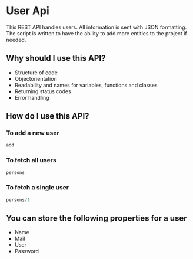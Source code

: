 # User Api

This REST API handles users. All information is sent with JSON formatting. The script is written to have the ability to add more entities to the project if needed.

## Why should I use this API?
* Structure of code
* Objectorientation
* Readability and names for variables, functions and classes
* Returning status codes
* Error handling

## How do I use this API?

### To add a new user
```PHP
add
```
### To fetch all users
```PHP
persons
```
### To fetch a single user
```PHP
persons/1
```
## You can store the following properties for a user
* Name
* Mail
* User
* Password
